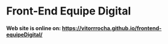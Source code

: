 # Front-End Equipe Digital
#### Web site is online on: https://vitorrrocha.github.io/frontend-equipeDigital/
